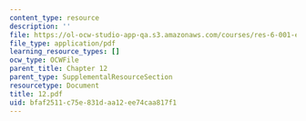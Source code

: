 ```yaml
---
content_type: resource
description: ''
file: https://ol-ocw-studio-app-qa.s3.amazonaws.com/courses/res-6-001-electromagnetic-fields-and-energy-spring-2008/bfaf2511c75e831daa12ee74caa817f1_12.pdf
file_type: application/pdf
learning_resource_types: []
ocw_type: OCWFile
parent_title: Chapter 12
parent_type: SupplementalResourceSection
resourcetype: Document
title: 12.pdf
uid: bfaf2511-c75e-831d-aa12-ee74caa817f1
---
```

